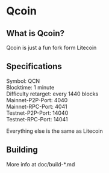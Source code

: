 # Qcoin

## What is Qcoin?

Qcoin is just a fun fork form Litecoin

## Specifications

Symbol: QCN  
Blocktime: 1 minute  
Difficulty retarget: every 1440 blocks  
Mainnet-P2P-Port: 4040  
Mainnet-RPC-Port: 4041  
Testnet-P2P-Port: 14040  
Testnet-RPC-Port: 14041

Everything else is the same as Litecoin

## Building

More info at doc/build-*.md
